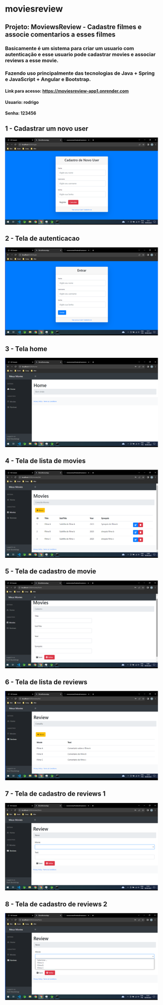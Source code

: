 # moviesreview

## Projeto: MoviewsReview - Cadastre filmes e associe comentarios a esses filmes

### Basicamente é um sistema para criar um usuario com autenticação e esse usuario pode cadastrar movies e associar reviews a esse movie.

### Fazendo uso principalmente das tecnologias de Java + Spring e JavaScript + Angular e Bootstrap.

#### Link para acesso: https://moviesreview-app1.onrender.com
#### Usuario: rodrigo
#### Senha: 123456



## 1 - Cadastrar um novo user
<img src="https://raw.githubusercontent.com/rodrigojfagundes/moviesreview/main/imagens/1%20-%20Cadastrar%20novo%20user.png" />


## 2 - Tela de autenticacao
<img src="https://raw.githubusercontent.com/rodrigojfagundes/moviesreview/main/imagens/2%20-%20Tela%20de%20autenticacao.png" />


## 3 - Tela home
<img src="https://raw.githubusercontent.com/rodrigojfagundes/moviesreview/main/imagens/3%20-%20Home.png" />


## 4 - Tela de lista de movies
<img src="https://raw.githubusercontent.com/rodrigojfagundes/moviesreview/main/imagens/4%20-%20Lista%20de%20movies.png" />


## 5 - Tela de cadastro de movie
<img src="https://raw.githubusercontent.com/rodrigojfagundes/moviesreview/main/imagens/5%20-%20Cadastro%20de%20movie.png" />


## 6 - Tela de lista de reviews
<img src="https://raw.githubusercontent.com/rodrigojfagundes/moviesreview/main/imagens/6%20-%20Lista%20de%20reviews.png" />


## 7 - Tela de cadastro de reviews 1
<img src="https://raw.githubusercontent.com/rodrigojfagundes/moviesreview/main/imagens/7%20-%20Cadastro%20de%20review%201.png" />


## 8 - Tela de cadastro de reviews 2
<img src="https://raw.githubusercontent.com/rodrigojfagundes/moviesreview/main/imagens/8%20-%20Cadastro%20de%20review%202.png" />


